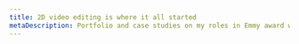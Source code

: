 ```yaml
---
title: 2D video editing is where it all started
metaDescription: Portfolio and case studies on my roles in Emmy award winning video productions
---
```

